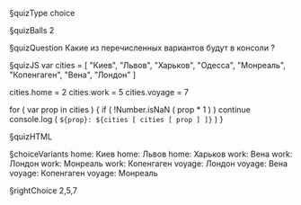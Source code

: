 §quizType
choice

§quizBalls
2

§quizQuestion
Какие из перечисленных вариантов будут в консоли ?




§quizJS
var cities = [
    "Киев",
    "Львов",
    "Харьков",
    "Одесса",
    "Монреаль",
    "Копенгаген",
    "Вена",
    "Лондон"
]

cities.home = 2
cities.work = 5
cities.voyage = 7

for ( var prop in cities ) {
    if ( !Number.isNaN ( prop * 1 ) ) continue
    console.log ( `${prop}: ${cities [ cities [ prop ] ]}` )
}


§quizHTML



§choiceVariants
home: Киев
home: Львов
home: Харьков
work: Вена
work: Лондон
work: Монреаль
work: Копенгаген
voyage: Лондон
voyage: Вена
voyage: Копенгаген
voyage: Монреаль


§rightChoice
2,5,7
